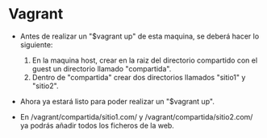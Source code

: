 # Vagrant
- Antes de realizar un "$vagrant up" de esta maquina, se deberá hacer lo siguiente:
  1. En la maquina host, crear en la raiz del directorio compartido con el guest un directorio llamado "compartida".
  2. Dentro de "compartida" crear dos directorios llamados "sitio1" y "sitio2".

- Ahora ya estará listo para poder realizar un "$vagrant up".
- En /vagrant/compartida/sitio1.com/ y /vagrant/compartida/sitio2.com/ ya podrás añadir todos los ficheros de la web.
